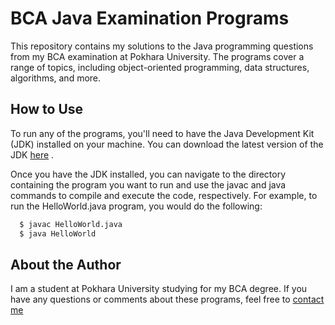# BCA Java Examination Programs

This repository contains my solutions to the Java programming questions from my BCA examination at Pokhara University. The programs cover a range of topics, including object-oriented programming, data structures, algorithms, and more.

## How to Use

To run any of the programs, you'll need to have the Java Development Kit (JDK) installed on your machine. You can download the latest version of the JDK [here](https://www.oracle.com/java/technologies/downloads/)
.

Once you have the JDK installed, you can navigate to the directory containing the program you want to run and use the javac and java commands to compile and execute the code, respectively. For example, to run the HelloWorld.java program, you would do the following:

```bash
  $ javac HelloWorld.java
  $ java HelloWorld
```

## About the Author

I am a student at Pokhara University studying for my BCA degree. If you have any questions or comments about these programs, feel free to [contact me](https://www.facebook.com/techiesakar)
